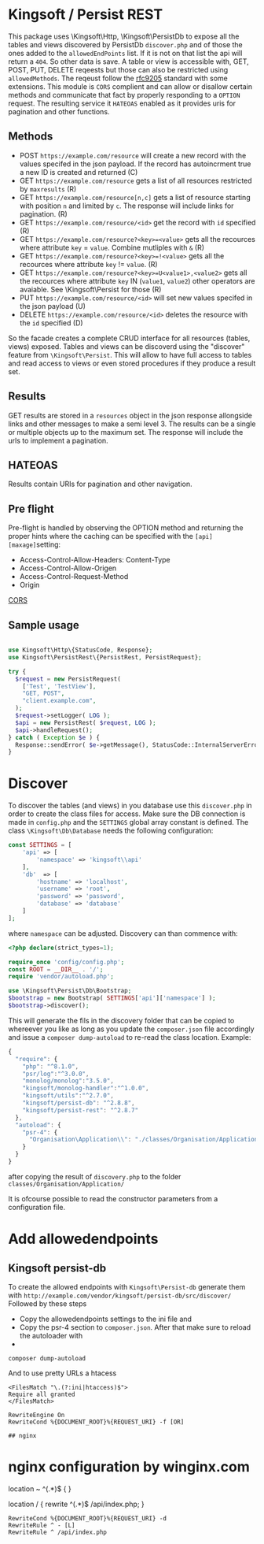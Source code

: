 # Kingsoft / Persist REST

This package uses \Kingsoft\Http, \Kingsoft\PersistDb to expose all the tables and views discovered by PersistDb `discover.php` and of those the ones added to the `allowedEndPoints` list. If it is not on that list the api will return a `404`. So
other data is save. A table or view is accessible with, GET, POST, PUT, DELETE reqeests but those can also be restricted using `allowedMethods`. The reqeust follow the [rfc9205](https://www.rfc-editor.org/rfc/rfc9205.html) standard with some extensions. This module is `CORS` complient and can allow or disallow certain methods and communicate that fact by properly responding to a `OPTION` request. The resulting service it `HATEOAS` enabled as it provides uris for pagination and other functions. 

## Methods

 * POST `https://example.com/resource` will create a new record with the values specifed in the json payload. If the record has autoincrment true a new ID is created and returned (C)
 * GET `https://example.com/resource` gets a list of all resources restricted by `maxresults` (R)
 * GET `https://example.com/resource[n,c]` gets a list of resource starting with position `n` and limited by `c`. The response will include links for pagination. (R)
 * GET `https://example.com/resource/<id>` get the record with `id` specified (R)
 * GET `https://example.com/resource?<key>=<value>` gets all the recources where attribute `key` = `value`. Combine mutliples with `&` (R)
 * GET `https://example.com/resource?<key>=!<value>` gets all the recources where attribute `key` != `value`. (R)
 * GET `https://example.com/resource?<key>=U<value1>,<value2>` gets all the recources where attribute `key`  IN  (`value1`, `value2`) other operators are avaiable. See \Kingsoft\Persist for those (R)
 * PUT `https://example.com/resource/<id>` will set new values specifed in the json payload (U)
 * DELETE `https://example.com/resource/<id>` deletes the resource with the `id` specified (D)

So the facade creates a complete CRUD interface for all resources (tables, views) exposed. Tables and views can be discoverd using the "discover" feature from `\Kingsoft\Persist`. This will allow to have full access to tables and read access to views or even stored procedures if they produce a result set. 

## Results

GET results are stored in a `resources` object in the json response allongside links and other messages to make a semi level 3. The results can be a single or multiple objects up to the maximum set. The response will include the urls to implement a pagination.

## HATEOAS

Results contain URIs for pagination and other navigation.

## Pre flight

Pre-flight is handled by observing the OPTION method and returning the proper hints where the caching can be specified with the `[api][maxage]`setting:

* Access-Control-Allow-Headers: Content-Type
* Access-Control-Allow-Origen
* Access-Control-Request-Method
* Origin

[CORS](https://developer.mozilla.org/en-US/docs/Web/HTTP/CORS)


## Sample usage

```php

use Kingsoft\Http\{StatusCode, Response};
use Kingsoft\PersistRest\{PersistRest, PersistRequest};

try {
  $request = new PersistRequest(
    ['Test', 'TestView'],
    "GET, POST",
    "client.example.com",
  );
  $request->setLogger( LOG );
  $api = new PersistRest( $request, LOG );
  $api->handleRequest();
} catch ( Exception $e ) {
  Response::sendError( $e->getMessage(), StatusCode::InternalServerError->value );
}
```

# Discover

To discover the tables (and views) in you database use this `discover.php` in order to create the class files for access. Make sure the DB connection is made in `config.php` and the `SETTINGS` global array constant is defined. The class `\Kingsoft\Db\Database` needs the following configuration:

```php
const SETTINGS = [ 
    'api' => [ 
        'namespace' => 'kingsoft\\api'
    ],
    'db'  => [ 
        'hostname' => 'localhost',
        'username' => 'root',
        'password' => 'password',
        'database' => 'database'
    ]
];
```

where `namespace` can be adjusted. Discovery can than commence with:

```php
<?php declare(strict_types=1);

require_once 'config/config.php';
const ROOT = __DIR__ . '/';
require 'vendor/autoload.php';

use \Kingsoft\Persist\Db\Bootstrap;
$bootstrap = new Bootstrap( SETTINGS['api']['namespace'] );
$bootstrap->discover();
```

This will generate the fils in the discovery folder that can be copied to whereever you like as long as you update the `composer.json` file accordingly and issue a `composer dump-autoload` to re-read the class location. Example:

```js
{
  "require": {
    "php": "^8.1.0",
    "psr/log":"^3.0.0",
    "monolog/monolog":"3.5.0",
    "kingsoft/monolog-handler":"^1.0.0",
    "kingsoft/utils":"^2.7.0",
    "kingsoft/persist-db": "^2.8.8",
    "kingsoft/persist-rest": "^2.8.7"
  },
  "autoload": {
    "psr-4": {
      "Organisation\Application\\": "./classes/Organisation/Application/"
    }
  }
}
```

after copying the result of `discovery.php` to the folder `classes/Organisation/Application/` 

It is ofcourse possible to read the constructor parameters from a configuration file.

# Add allowedendpoints
## Kingsoft persist-db
To create the allowed endpoints with `Kingsoft\Persist-db` generate them with
`http://example.com/vendor/kingsoft/persist-db/src/discover/`
Followed by these steps
 * Copy the allowedendpoints settings to the ini file and
 * Copy the psr-4 section to `composer.json`. After that make sure to reload the autoloader with
 * 
```
composer dump-autoload
```

And to use pretty URLs a htacess
```apacheconf
<FilesMatch "\.(?:ini|htaccess)$">
Require all granted
</FilesMatch>

RewriteEngine On
RewriteCond %{DOCUMENT_ROOT}%{REQUEST_URI} -f [OR]

## nginx

```
# nginx configuration by winginx.com

location ~ ^(.*)$ { }

location / {
  rewrite ^(.*)$ /api/index.php;
}
```
RewriteCond %{DOCUMENT_ROOT}%{REQUEST_URI} -d
RewriteRule ^ - [L]
RewriteRule ^ /api/index.php
```
